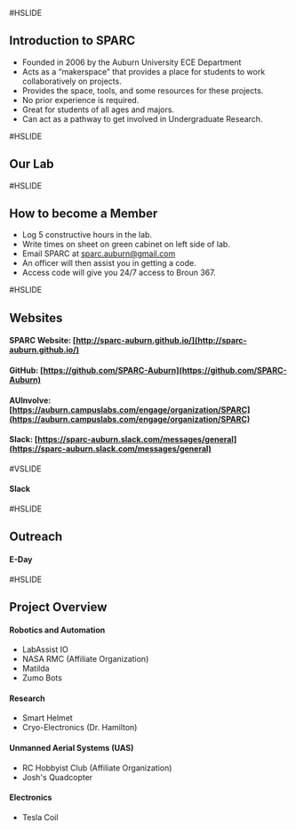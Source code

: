 #HSLIDE

## Introduction to SPARC
* Founded in 2006 by the Auburn University ECE Department <!-- .element: class="fragment" -->
* Acts as a “makerspace” that provides a place for students to work collaboratively on projects. <!-- .element: class="fragment" -->
* Provides the space, tools, and some resources for these projects. <!-- .element: class="fragment" -->
* No prior experience is required. <!-- .element: class="fragment" -->
* Great for students of all ages and majors. <!-- .element: class="fragment" -->
* Can act as a pathway to get involved in Undergraduate Research. <!-- .element: class="fragment" -->

#HSLIDE

## Our Lab

#HSLIDE

## How to become a Member
* Log 5 constructive hours in the lab. <!-- .element: class="fragment" -->
* Write times on sheet on green cabinet on left side of lab. <!-- .element: class="fragment" -->
* Email SPARC at [sparc.auburn@gmail.com](sparc.auburn@gmail.com) <!-- .element: class="fragment" -->
* An officer will then assist you in getting a code. <!-- .element: class="fragment" -->
* Access code will give you 24/7 access to Broun 367. <!-- .element: class="fragment" -->

#HSLIDE

## Websites
#### SPARC Website: [http://sparc-auburn.github.io/](http://sparc-auburn.github.io/)
#### GitHub: [https://github.com/SPARC-Auburn](https://github.com/SPARC-Auburn)
#### AUInvolve: [https://auburn.campuslabs.com/engage/organization/SPARC](https://auburn.campuslabs.com/engage/organization/SPARC)
#### Slack: [https://sparc-auburn.slack.com/messages/general](https://sparc-auburn.slack.com/messages/general)

#VSLIDE
#### Slack


#HSLIDE

## Outreach
#### E-Day

#HSLIDE

## Project Overview
#### Robotics and Automation
* LabAssist IO
* NASA RMC (Affiliate Organization)
* Matilda
* Zumo Bots
#### Research
* Smart Helmet
* Cryo-Electronics (Dr. Hamilton)
#### Unmanned Aerial Systems (UAS)
* RC Hobbyist Club (Affiliate Organization)
* Josh's Quadcopter
#### Electronics
* Tesla Coil
